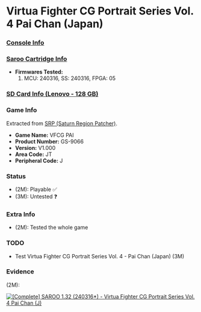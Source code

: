 # Virtua Fighter CG Portrait Series Vol. 4 Pai Chan (Japan)

### [Console Info](../../../../Info/Consoles/VA13/README.md)

### [Saroo Cartridge Info](../../../../Info/Cartridges/RetroGameParadiseStore/1.32F/README.md)

- <b>Firmwares Tested:</b>
  1. MCU: 240316, SS: 240316, FPGA: 05

### [SD Card Info (Lenovo - 128 GB)](../../../../Info/SdCards/Lenovo/128GB/fat32/README.md)

### Game Info

Extracted from [SRP (Saturn Region Patcher)](https://segaxtreme.net/resources/saturn-region-patcher.81/download).

- <b>Game Name:</b> VFCG PAI
- <b>Product Number:</b> GS-9066
- <b>Version:</b> V1.000
- <b>Area Code:</b> JT
- <b>Peripheral Code:</b> J

### Status

- (2M): Playable :white_check_mark:
- (3M): Untested :question:

### Extra Info

- (2M): Tested the whole game

### TODO

- Test Virtua Fighter CG Portrait Series Vol. 4 - Pai Chan (Japan) (3M)

### Evidence

(2M):

[![[Complete] SAROO 1.32 (240316*) - Virtua Fighter CG Portrait Series Vol. 4 Pai Chan (J)](https://img.youtube.com/vi/ASzXy2Isdx0/0.jpg)](https://www.youtube.com/watch?v=ASzXy2Isdx0)
